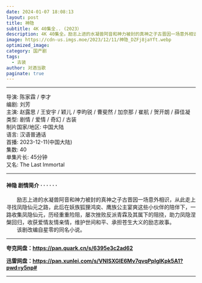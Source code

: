 ```yaml
---
date: 2024-01-07 18:08:13
layout: post
title: 神隐
subtitle: 4K 40集全.. (2023）
description: 4K 40集全。励志上进的水凝兽阿音和神力被封的真神之子古晋因一场意外相识，从此走上寻找凤隐仙元之路，此后在妖族狐狸鸿奕、鹰族公主宴爽这些小伙伴的陪伴下，一路收集凤隐仙元，历经重重险阻，屡次挫败反派青霖及其属下的阻挠...
image: https://cdn-us.imgs.moe/2023/12/11/神隐_DZFj8jaYft.webp
optimized_image: 
category: 国产剧
tags:
  - 古装
author: 对酒当歌
paginate: true
---
```


---

导演: 陈家霖 / 李才  
编剧: 刘芳  
主演: 赵露思 / 王安宇 / 颖儿 / 李昀锐 / 曹斐然 / 加奈那 / 崔航 / 贺开朗 / 薛佳凝  
类型: 剧情 / 爱情 / 奇幻 / 古装  
制片国家/地区: 中国大陆  
语言: 汉语普通话  
首播: 2023-12-11(中国大陆)  
集数: 40  
单集片长: 45分钟  
又名: The Last Immortal  

---

#### 神隐 剧情简介 · · · · · ·

　　励志上进的水凝兽阿音和神力被封的真神之子古晋因一场意外相识，从此走上寻找凤隐仙元之路，此后在妖族狐狸鸿奕、鹰族公主宴爽这些小伙伴的陪伴下，一路收集凤隐仙元，历经重重险阻，屡次挫败反派青霖及其属下的阻挠，助力凤隐涅槃回归，收获爱情友情亲情，维护世间和平、承担苍生大义的励志故事。  
　　该剧改编自星零的同名小说。

---

**夸克网盘：<https://pan.quark.cn/s/6395e3c2ad62>**

**迅雷网盘：<https://pan.xunlei.com/s/VNlSXGlE6Mv7qvqPpIglKpk5A1?pwd=y5np#>**

---
